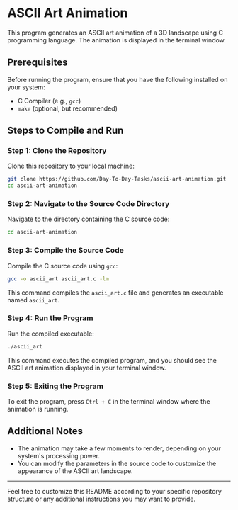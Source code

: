 # ASCII Art Animation

This program generates an ASCII art animation of a 3D landscape using C programming language. The animation is displayed in the terminal window.

## Prerequisites

Before running the program, ensure that you have the following installed on your system:

- C Compiler (e.g., `gcc`)
- `make` (optional, but recommended)

## Steps to Compile and Run

### Step 1: Clone the Repository

Clone this repository to your local machine:

```bash
git clone https://github.com/Day-To-Day-Tasks/ascii-art-animation.git
cd ascii-art-animation
```

### Step 2: Navigate to the Source Code Directory

Navigate to the directory containing the C source code:

```bash
cd ascii-art-animation
```

### Step 3: Compile the Source Code

Compile the C source code using `gcc`:

```bash
gcc -o ascii_art ascii_art.c -lm
```

This command compiles the `ascii_art.c` file and generates an executable named `ascii_art`.

### Step 4: Run the Program

Run the compiled executable:

```bash
./ascii_art
```

This command executes the compiled program, and you should see the ASCII art animation displayed in your terminal window.

### Step 5: Exiting the Program

To exit the program, press `Ctrl + C` in the terminal window where the animation is running.

## Additional Notes

- The animation may take a few moments to render, depending on your system's processing power.
- You can modify the parameters in the source code to customize the appearance of the ASCII art landscape.

---

Feel free to customize this README according to your specific repository structure or any additional instructions you may want to provide.